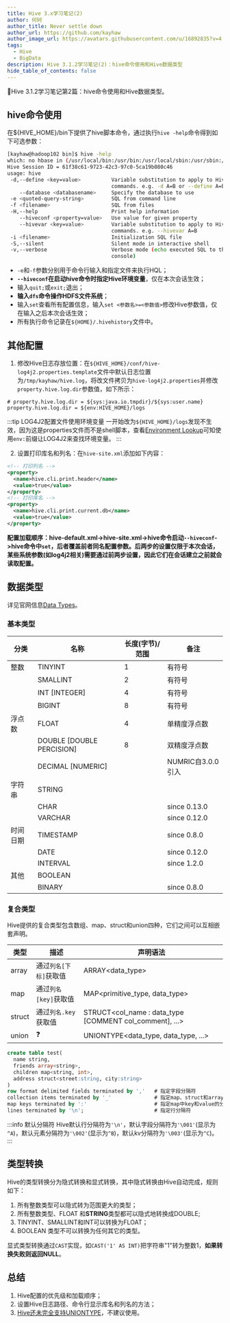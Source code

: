 ```yaml
---
title: Hive 3.x学习笔记(2)
author: 何轲
author_title: Never settle down
author_url: https://github.com/kayhaw
author_image_url: https://avatars.githubusercontent.com/u/16892835?v=4
tags: 
  - Hive
  - BigData
description: Hive 3.1.2学习笔记(2)：hive命令使用和Hive数据类型
hide_table_of_contents: false
---
```


:pencil:Hive 3.1.2学习笔记第2篇：hive命令使用和Hive数据类型。
<!--truncate-->

## hive命令使用

在${HIVE_HOME}/bin下提供了hive脚本命令，通过执行`hive -help`命令得到如下可选参数：

```bash
[kayhaw@hadoop102 bin]$ hive -help
which: no hbase in (/usr/local/bin:/usr/bin:/usr/local/sbin:/usr/sbin:/opt/module/jdk1.8.0_212/bin:/opt/module/hadoop-3.1.3/bin:/opt/module/hadoop-3.1.3/sbin:/opt/module/apache-hive-3.1.2/bin:/home/kayhaw/.local/bin:/home/kayhaw/bin)
Hive Session ID = 61f38c61-9723-42c3-97c0-5ca19b080c46
usage: hive
 -d,--define <key=value>          Variable substitution to apply to Hive
                                  commands. e.g. -d A=B or --define A=B
    --database <databasename>     Specify the database to use
 -e <quoted-query-string>         SQL from command line
 -f <filename>                    SQL from files
 -H,--help                        Print help information
    --hiveconf <property=value>   Use value for given property
    --hivevar <key=value>         Variable substitution to apply to Hive
                                  commands. e.g. --hivevar A=B
 -i <filename>                    Initialization SQL file
 -S,--silent                      Silent mode in interactive shell
 -v,--verbose                     Verbose mode (echo executed SQL to the
                                  console)
```

- `-e`和`-f`参数分别用于命令行输入和指定文件来执行HQL；
- **`--hiveconf`在启动hive命令时指定Hive环境变量**，仅在本次会话生效；
- 输入`quit;`或`exit;`退出；
- **输入`dfs`命令操作HDFS文件系统**；
- 输入`set`查看所有配置信息，输入`set <参数名>=<参数值>`修改Hive参数值，仅在输入之后本次会话生效；
- 所有执行命令记录在`${HOME}/.hivehistory`文件中。

## 其他配置

1. 修改Hive日志存放位置：在`${HIVE_HOME}/conf/hive-log4j2.properties.template`文件中默认日志位置为`/tmp/kayhaw/hive.log`，将改文件拷贝为`hive-log4j2.properties`并修改`property.hive.log.dir`参数值，如下所示：

```properties
# property.hive.log.dir = ${sys:java.io.tmpdir}/${sys:user.name}
property.hive.log.dir = ${env:HIVE_HOME}/logs
```

:::tip LOG4J2配置文件使用环境变量
一开始改为`${HIVE_HOME}/logs`发现不生效，因为这是properties文件而不是shell脚本，查看[Environment Lookup](https://logging.apache.org/log4j/2.x/manual/lookups.html#EnvironmentLookup)可知使用`env:`前缀让LOG4J2来查找环境变量。
:::

2. 设置打印库名和列名：在`hive-site.xml`添加如下内容：

```xml
<!-- 打印列名 -->
<property>
  <name>hive.cli.print.header</name>
  <value>true</value>
</property>
<!-- 打印库名 -->
<property>
  <name>hive.cli.print.current.db</name>
  <value>true</value>
</property>
```

**配置加载顺序：hive-default.xml->hive-site.xml->hive命令启动`--hiveconf`->hive命令中`set`，后者覆盖前者同名配置参数。后两步的设置仅限于本次会话，某些系统参数(如log4j2相关)需要通过前两步设置，因此它们在会话建立之前就会读取配置。**

## 数据类型

详见官网信息[Data Types](https://cwiki.apache.org/confluence/display/Hive/LanguageManual+Types)。

### 基本类型

| 分类     | 名称                      | 长度(字节)/范围 | 备注            |
| -------- | ------------------------- | --------- | ----------------- |
| 整数     | TINYINT                   | 1         | 有符号         |
|          | SMALLINT                  | 2         | 有符号         |
|          | INT [INTEGER]             | 4         | 有符号         |
|          | BIGINT                    | 8         | 有符号         |
| 浮点数    | FLOAT                     | 4         | 单精度浮点数 |
|          | DOUBLE [DOUBLE PERCISION] | 8         | 双精度浮点数 |
|          | DECIMAL [NUMERIC]         |           | NUMRIC自3.0.0引入 |
| 字符串    | STRING                    |           |                   |
|          | CHAR                      |           | since 0.13.0      |
|          | VARCHAR                   |           | since 0.12.0      |
| 时间日期  | TIMESTAMP                 |           | since 0.8.0       |
|          | DATE                      |           | since 0.12.0      |
|          | INTERVAL                  |           | since 1.2.0       |
| 其他     | BOOLEAN                   |           |                   |
|          | BINARY                    |           | since 0.8.0       |

### 复合类型

Hive提供的复合类型包含数组、map、struct和union四种，它们之间可以互相嵌套声明。

| 类型 | 描述                 | 声明语法                                            |
| ------ | ---------------------- | ------------------------------------------------------- |
| array  | 通过`列名[下标]`获取值 | ARRAY<data_type>                                        |
| map    | 通过`列名[key]`获取值 | MAP<primitive_type, data_type>                          |
| struct | 通过`列名.key`获取值 | STRUCT<col_name : data_type [COMMENT col_comment], ...> |
| union  | :question:             | UNIONTYPE<data_type, data_type, ...>                    |

```sql title="复合类型使用示例"
create table test(
  name string,
  friends array<string>,
  children map<string, int>,
  address struct<street:string, city:string>
)
row format delimited fields terminated by ','   # 指定字段分隔符
collection items terminated by '_'              # 指定map、struct和array的元素分隔符
map keys terminated by ':'                      # 指定map中key和value的分隔符
lines terminated by '\n';                       # 指定行分隔符
```

:::info 默认分隔符
Hive默认行分隔符为`'\n'`，默认字段分隔符为`'\001'`(显示为`^A`)，默认元素分隔符为`'\002'`(显示为`^B`)，默认kv分隔符为`'\003'`(显示为`^C`)。
:::

## 类型转换

Hive的类型转换分为隐式转换和显式转换，其中隐式转换由Hive自动完成，规则如下：

1. 所有整数类型可以隐式转为范围更大的类型；
2. 所有整数类型、FLOAT 和**STRING**类型都可以隐式地转换成DOUBLE;
3. TINYINT、SMALLINT和INT可以转换为FLOAT；
4. BOOLEAN 类型不可以转换为任何其它的类型。

显式类型转换通过`CAST`实现，如`CAST('1' AS INT)`把字符串"1"转为整数1，**如果转换失败则返回NULL**。

## 总结

1. Hive配置的优先级和加载顺序；
2. 设置Hive日志路径、命令行显示库名和列名的方法；
3. [Hive还未完全支持UNIONTYPE](https://cwiki.apache.org/confluence/display/Hive/LanguageManual+Types#LanguageManualTypes-UnionTypesunionUnionTypes)，不建议使用。
